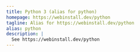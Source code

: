 ```yaml
---
title: Python 3 (alias for python)
homepage: https://webinstall.dev/python
tagline: Alias for https://webinstall.dev/python
alias: python
description: |
  See https://webinstall.dev/python
---
```

